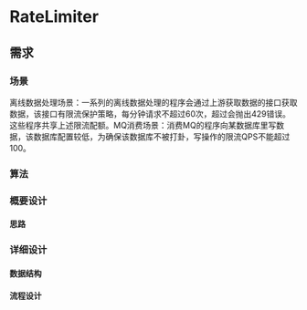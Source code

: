 # RateLimiter 

## 需求

### 场景​
离线数据处理场景：一系列的离线数据处理的程序会通过上游获取数据的接口获取数据，该接口有限流保护策略，每分钟请求不超过60次，超过会抛出429错误。这些程序共享上述限流配额。​
MQ消费场景：消费MQ的程序向某数据库里写数据，该数据库配置较低，为确保该数据库不被打卦，写操作的限流QPS不能超过100。​

### 算法




### 概要设计

#### 思路


### 详细设计

#### 数据结构


#### 流程设计



